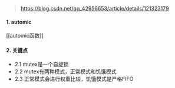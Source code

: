 > https://blog.csdn.net/qq_42956653/article/details/121323179
> 
#### 1. automic
[[automic函数]]

#### 2. 关键点
 - 2.1 mutex是一个自旋锁
 - 2.2 mutex有两种模式，正常模式和饥饿模式
 - 2.3 正常模式会进行权重比较，饥饿模式是严格FIFO
 
